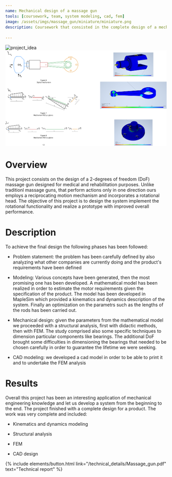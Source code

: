 ```yaml
---
name: Mechanical design of a massage gun
tools: [coursework, team, system modeling, cad, fem]
image: /assets/imgs/massage_gun/miniature/miniature.png
description: Coursework that consisted in the complete design of a mechatronics device. It received maximum grade

---
```


![project_idea](/assets/imgs/massage_gun/1.png)
![project_idea](/assets/imgs/massage_gun/2.png)

# Overview
This project consists on the design of a 2-degrees of freedom (DoF) massage gun designed for medical and rehabilitation purposes. Unlike traditionl massage guns, that perform actions only in one direction ours employs a reciprocating motion mechanism and incorporates a rotational head. The objective of this project is to design the system implement the rotational functionality and realize a prototype with improved overall performance.

# Description
To achieve the final design the following phases has been followed:

- Problem statement: the problem has been carefully defined by also analyzing what other companies are currently doing and the product's requirements have been defined

- Modeling: Various concepts have been generated, then the most promising one has been developed. A mathematical model has been realized in order to estimate the motor requirements given the specification of the product. The model has been developed in MapleSim which provided a kinematics and dynamics description of the system. Finally an optimization on the parametrs such as the lengths of the rods has been carried out.

- Mechanical design: given the parameters from the mathematical model we proceeded with a structural analysis, first with didactic methods, then with FEM. The study comprised also some specific techniques to dimension particular components like bearings. The additional DoF brought some difficulties in dimensioning the bearings that needed to be chosen carefully in order to guarantee the lifetime we were seeking.

- CAD modeling: we developed a cad model in order to be able to print it and to undertake the FEM analysis

# Results
Overall this project has been an interesting application of mechanical engineering knowledge and let us develop a system from the beginning to the end.
The project finished with a complete design for a product. The work was very complete and included:

- Kinematics and dynamics modeling

- Structural analysis

- FEM

- CAD design

<div class="flex-parent jc-center">
{% include elements/button.html link="/technical_details/Massage_gun.pdf" text="Technical report" %}
</div>
